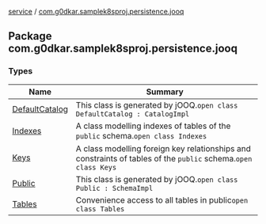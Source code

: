 [service](../index.md) / [com.g0dkar.samplek8sproj.persistence.jooq](./index.md)

## Package com.g0dkar.samplek8sproj.persistence.jooq

### Types

| Name | Summary |
|---|---|
| [DefaultCatalog](-default-catalog/index.md) | This class is generated by jOOQ.`open class DefaultCatalog : CatalogImpl` |
| [Indexes](-indexes/index.md) | A class modelling indexes of tables of the `public` schema.`open class Indexes` |
| [Keys](-keys/index.md) | A class modelling foreign key relationships and constraints of tables of the `public` schema.`open class Keys` |
| [Public](-public/index.md) | This class is generated by jOOQ.`open class Public : SchemaImpl` |
| [Tables](-tables/index.md) | Convenience access to all tables in public`open class Tables` |
